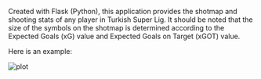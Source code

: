 Created with Flask (Python), this application provides the shotmap and shooting stats of any player in Turkish Super Lig. It should be noted that the size of the symbols on the shotmap is determined according to the Expected Goals (xG) value and Expected Goals on Target (xGOT) value.

Here is an example:

![plot](https://github.com/bariscanyeksin/fotmob_player_shotmap/assets/82212277/86584bd1-7ea5-47f7-a6a1-d5c25bdec045)

